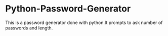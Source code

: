 # Python-Password-Generator
This is a password generator done with python.It prompts to ask number of passwords and length. 
